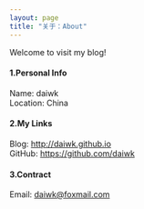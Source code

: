 ```yaml
---
layout: page
title: "关于：About"
---
```

Welcome to visit my blog!

#### 1.Personal Info
Name: daiwk   
Location: China   

#### 2.My Links
Blog: <http://daiwk.github.io>  
GitHub: <https://github.com/daiwk>   

#### 3.Contract
Email: daiwk@foxmail.com
